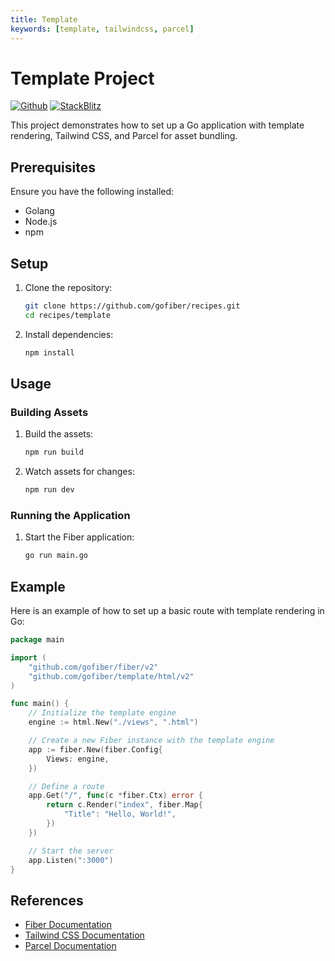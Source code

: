 ```yaml
---
title: Template
keywords: [template, tailwindcss, parcel]
---
```


# Template Project

[![Github](https://img.shields.io/static/v1?label=&message=Github&color=2ea44f&style=for-the-badge&logo=github)](https://github.com/gofiber/recipes/tree/master/template) [![StackBlitz](https://img.shields.io/static/v1?label=&message=StackBlitz&color=2ea44f&style=for-the-badge&logo=StackBlitz)](https://stackblitz.com/github/gofiber/recipes/tree/master/template)

This project demonstrates how to set up a Go application with template rendering, Tailwind CSS, and Parcel for asset bundling.

## Prerequisites

Ensure you have the following installed:

- Golang
- Node.js
- npm

## Setup

1. Clone the repository:

    ```sh
    git clone https://github.com/gofiber/recipes.git
    cd recipes/template
    ```

2. Install dependencies:

    ```sh
    npm install
    ```

## Usage

### Building Assets

1. Build the assets:

    ```sh
    npm run build
    ```

2. Watch assets for changes:

    ```sh
    npm run dev
    ```

### Running the Application

1. Start the Fiber application:

    ```sh
    go run main.go
    ```

## Example

Here is an example of how to set up a basic route with template rendering in Go:

```go
package main

import (
    "github.com/gofiber/fiber/v2"
    "github.com/gofiber/template/html/v2"
)

func main() {
    // Initialize the template engine
    engine := html.New("./views", ".html")

    // Create a new Fiber instance with the template engine
    app := fiber.New(fiber.Config{
        Views: engine,
    })

    // Define a route
    app.Get("/", func(c *fiber.Ctx) error {
        return c.Render("index", fiber.Map{
            "Title": "Hello, World!",
        })
    })

    // Start the server
    app.Listen(":3000")
}
```

## References

- [Fiber Documentation](https://docs.gofiber.io)
- [Tailwind CSS Documentation](https://tailwindcss.com/docs)
- [Parcel Documentation](https://parceljs.org/docs)
